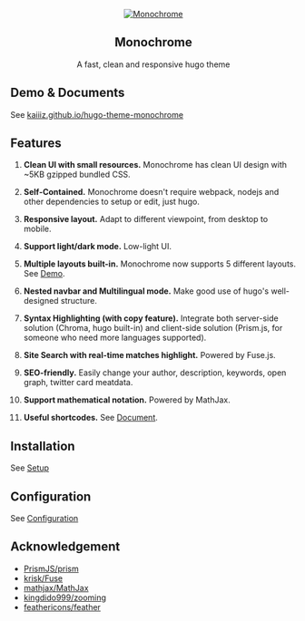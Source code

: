 <p align="center">
  <a href="https://kaiiiz.github.io/hugo-theme-monochrome">
    <img alt="Monochrome" src="https://github.com/kaiiiz/hugo-theme-monochrome/blob/dev/images/screenshot.png">
  </a>
</p>

<h2 align="center">
  Monochrome
</h2>

<p align="center">
  A fast, clean and responsive hugo theme
</p>

## Demo & Documents

See [kaiiiz.github.io/hugo-theme-monochrome](https://kaiiiz.github.io/hugo-theme-monochrome)

## Features

1. **Clean UI with small resources.** Monochrome has clean UI design with ~5KB gzipped bundled CSS.

2. **Self-Contained.** Monochrome doesn't require webpack, nodejs and other dependencies to setup or edit, just hugo.

3. **Responsive layout.** Adapt to different viewpoint, from desktop to mobile.

4. **Support light/dark mode.** Low-light UI.

5. **Multiple layouts built-in.** Monochrome now supports 5 different layouts. See [Demo](https://kaiiiz.github.io/hugo-theme-monochrome/layouts/).

6. **Nested navbar and Multilingual mode.** Make good use of hugo's well-designed structure.

7. **Syntax Highlighting (with copy feature).** Integrate both server-side solution (Chroma, hugo built-in) and client-side solution (Prism.js, for someone who need more languages supported).

8. **Site Search with real-time matches highlight.** Powered by Fuse.js.

9.  **SEO-friendly.** Easily change your author, description, keywords, open graph, twitter card meatdata.

10. **Support mathematical notation.** Powered by MathJax.

11. **Useful shortcodes.** See [Document](https://kaiiiz.github.io/hugo-theme-monochrome/shortcodes/).

## Installation

See [Setup](https://kaiiiz.github.io/hugo-theme-monochrome/setup)

## Configuration

See [Configuration](https://kaiiiz.github.io/hugo-theme-monochrome/configuration/)

## Acknowledgement

* [PrismJS/prism](https://github.com/PrismJS/prism)
* [krisk/Fuse](https://github.com/krisk/Fuse)
* [mathjax/MathJax](https://github.com/mathjax/MathJax)
* [kingdido999/zooming](https://github.com/kingdido999/zooming)
* [feathericons/feather](https://github.com/feathericons/feather)
